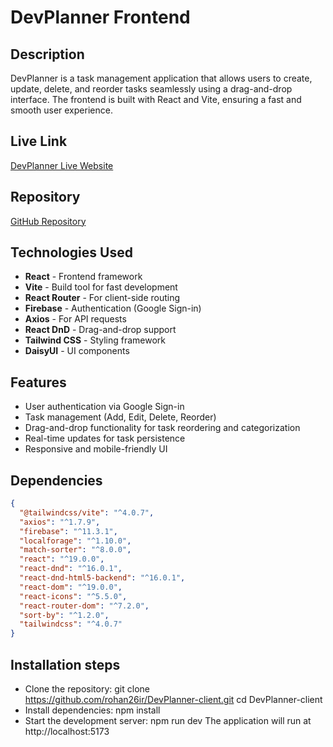 # DevPlanner Frontend

## Description
DevPlanner is a task management application that allows users to create, update, delete, and reorder tasks seamlessly using a drag-and-drop interface. The frontend is built with React and Vite, ensuring a fast and smooth user experience.

## Live Link
[DevPlanner Live Website](https://devtaskplanner.web.app/)

## Repository
[GitHub Repository](https://github.com/rohan26ir/DevPlanner-client.git)

## Technologies Used
- **React** - Frontend framework
- **Vite** - Build tool for fast development
- **React Router** - For client-side routing
- **Firebase** - Authentication (Google Sign-in)
- **Axios** - For API requests
- **React DnD** - Drag-and-drop support
- **Tailwind CSS** - Styling framework
- **DaisyUI** - UI components

## Features
- User authentication via Google Sign-in
- Task management (Add, Edit, Delete, Reorder)
- Drag-and-drop functionality for task reordering and categorization
- Real-time updates for task persistence
- Responsive and mobile-friendly UI

<!-- 

## Folder Structure
```
DevPlanner-client/
│-- src/
│   │-- components/
│   │-- pages/
│   │-- hooks/
│   │-- context/
│   │-- assets/
│-- public/
│-- package.json
│-- vite.config.js
│-- tailwind.config.js
│-- README.md
``` -->

## Dependencies
```json
{
  "@tailwindcss/vite": "^4.0.7",
  "axios": "^1.7.9",
  "firebase": "^11.3.1",
  "localforage": "^1.10.0",
  "match-sorter": "^8.0.0",
  "react": "^19.0.0",
  "react-dnd": "^16.0.1",
  "react-dnd-html5-backend": "^16.0.1",
  "react-dom": "^19.0.0",
  "react-icons": "^5.5.0",
  "react-router-dom": "^7.2.0",
  "sort-by": "^1.2.0",
  "tailwindcss": "^4.0.7"
}
```

## Installation steps

- Clone the repository:
    git clone https://github.com/rohan26ir/DevPlanner-client.git
    cd DevPlanner-client
- Install dependencies:
    npm install
- Start the development server:
    npm run dev
The application will run at http://localhost:5173

